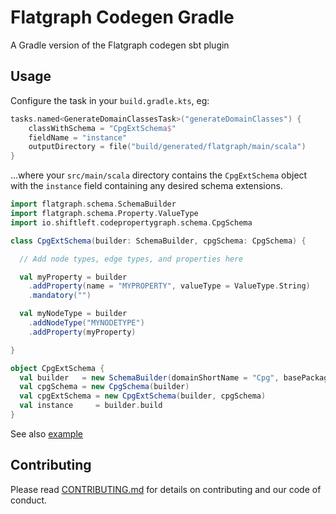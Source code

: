 # Flatgraph Codegen Gradle

A Gradle version of the Flatgraph codegen sbt plugin

## Usage

Configure the task in your `build.gradle.kts`, eg:
```kotlin
tasks.named<GenerateDomainClassesTask>("generateDomainClasses") {
    classWithSchema = "CpgExtSchema$"
    fieldName = "instance"
    outputDirectory = file("build/generated/flatgraph/main/scala")
}
```

...where your `src/main/scala` directory contains the `CpgExtSchema` object with the `instance` field containing any
desired schema extensions.
```scala
import flatgraph.schema.SchemaBuilder
import flatgraph.schema.Property.ValueType
import io.shiftleft.codepropertygraph.schema.CpgSchema

class CpgExtSchema(builder: SchemaBuilder, cpgSchema: CpgSchema) {

  // Add node types, edge types, and properties here

  val myProperty = builder
    .addProperty(name = "MYPROPERTY", valueType = ValueType.String)
    .mandatory("")

  val myNodeType = builder
    .addNodeType("MYNODETYPE")
    .addProperty(myProperty)

}

object CpgExtSchema {
  val builder   = new SchemaBuilder(domainShortName = "Cpg", basePackage = "flatgraph.generated")
  val cpgSchema = new CpgSchema(builder)
  val cpgExtSchema = new CpgExtSchema(builder, cpgSchema)
  val instance     = builder.build
}
```

See also [example](example/build.gradle.kts)

## Contributing

Please read [CONTRIBUTING.md](.github/CONTRIBUTING.md) for details on contributing and our code of conduct.
